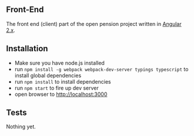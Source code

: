 ## Front-End
The front end (client) part of the open pension project written in [Angular 2.x](https://angularjs.org/).

## Installation

* Make sure you have node.js installed
* run `npm install -g webpack webpack-dev-server typings typescript` to install global dependencies
* run `npm install` to install dependencies
* run `npm start` to fire up dev server
* open browser to [http://localhost:3000](http://localhost:3000)

## Tests
Nothing yet.